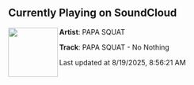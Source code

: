 ## Currently Playing on SoundCloud

[<img align="left" width="100" src="https://i1.sndcdn.com/artworks-aX5rP7i3Ag3znisL-nTrp1w-t500x500.png">](https://soundcloud.com/pickledyeetz/papa-squat-no-nothing)

**Artist**: PAPA SQUAT 

**Track**: PAPA SQUAT - No Nothing

Last updated at 8/19/2025, 8:56:21 AM
